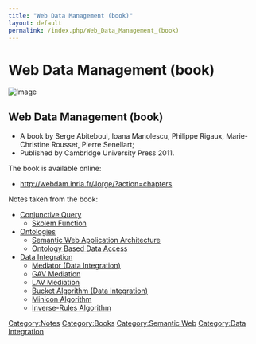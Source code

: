 ```yaml
---
title: "Web Data Management (book)"
layout: default
permalink: /index.php/Web_Data_Management_(book)
---
```


# Web Data Management (book)

<img src="https://habrastorage.org/files/dcc/17a/111/dcc17a11149a435292b4984fdd2b69fa.jpg" alt="Image">

## Web Data Management (book)
- A book by Serge Abiteboul, Ioana Manolescu, Philippe Rigaux, Marie-Christine Rousset, Pierre Senellart; 
- Published by Cambridge University Press 2011.

The book is available online:
- http://webdam.inria.fr/Jorge/?action=chapters


Notes taken from the book:
- [Conjunctive Query](Conjunctive_Query)
  - [Skolem Function](Skolem_Function)
- [Ontologies](Ontologies)
  - [Semantic Web Application Architecture](Semantic_Web_Application_Architecture)
  - [Ontology Based Data Access](Ontology_Based_Data_Access) 
- [Data Integration](Data_Integration)
  - [Mediator (Data Integration)](Mediator_(Data_Integration))
  - [GAV Mediation](GAV_Mediation)
  - [LAV Mediation](LAV_Mediation)
  - [Bucket Algorithm (Data Integration)](Bucket_Algorithm_(Data_Integration))
  - [Minicon Algorithm](Minicon_Algorithm)
  - [Inverse-Rules Algorithm](Inverse-Rules_Algorithm) 


[Category:Notes](Category_Notes)
[Category:Books](Category_Books)
[Category:Semantic Web](Category_Semantic_Web)
[Category:Data Integration](Category_Data_Integration)